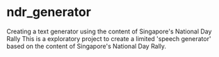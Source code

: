 # ndr_generator
Creating a text generator using the content of Singapore's National Day Rally
This is a exploratory project to create a limited 'speech generator' based on the content of Singapore's National Day Rally. 
